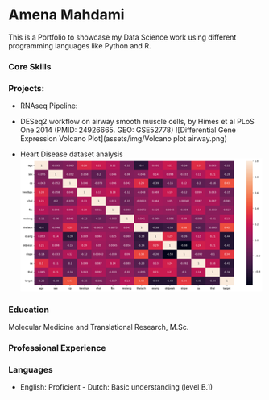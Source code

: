 # Amena Mahdami 
This is a Portfolio to showcase my Data Science work using different programming languages like Python and R.

### Core Skills

### Projects:
- RNAseq Pipeline:
  
- DESeq2 workflow on airway smooth muscle cells, by Himes et al PLoS One 2014
(PMID: 24926665. GEO: GSE52778)
![Differential Gene Expression Volcano Plot](assets/img/Volcano plot airway.png)
  
- Heart Disease dataset analysis
![Heart Disease Correlation Matrix Heatmap](assets/img/heart_disease_correlationmatrix_heatmap.png)


### Education
Molecular Medicine and Translational Research, M.Sc. 

### Professional Experience


### Languages
- English: Proficient 					- Dutch: Basic understanding (level B.1)
